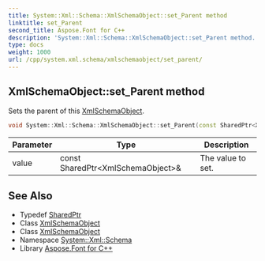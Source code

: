 ```yaml
---
title: System::Xml::Schema::XmlSchemaObject::set_Parent method
linktitle: set_Parent
second_title: Aspose.Font for C++
description: 'System::Xml::Schema::XmlSchemaObject::set_Parent method. Sets the parent of this XmlSchemaObject in C++.'
type: docs
weight: 1000
url: /cpp/system.xml.schema/xmlschemaobject/set_parent/
---
```

## XmlSchemaObject::set_Parent method


Sets the parent of this [XmlSchemaObject](../).

```cpp
void System::Xml::Schema::XmlSchemaObject::set_Parent(const SharedPtr<XmlSchemaObject> &value)
```


| Parameter | Type | Description |
| --- | --- | --- |
| value | const SharedPtr\<XmlSchemaObject\>\& | The value to set. |

## See Also

* Typedef [SharedPtr](../../../system/sharedptr/)
* Class [XmlSchemaObject](../)
* Class [XmlSchemaObject](../)
* Namespace [System::Xml::Schema](../../)
* Library [Aspose.Font for C++](../../../)
